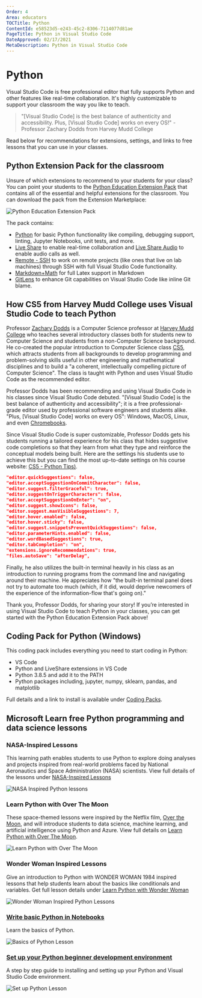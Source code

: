 ```yaml
---
Order: 4
Area: educators
TOCTitle: Python
ContentId: e58523d5-e243-45c2-8306-7114077d81ae
PageTitle: Python in Visual Studio Code
DateApproved: 02/17/2021
MetaDescription: Python in Visual Studio Code
---
```


# Python

Visual Studio Code is free professional editor that fully supports Python and other features like real-time collaboration. It's highly customizable to support your classroom the way you like to teach.

> "[Visual Studio Code] is the best balance of authenticity and accessibility. Plus, [Visual Studio Code] works on every OS!" - Professor Zachary Dodds from Harvey Mudd College

Read below for recommendations for extensions, settings, and links to free lessons that you can use in your classes.

## Python Extension Pack for the classroom

Unsure of which extensions to recommend to your students for your class? You can point your students to the [Python Education Extension Pack](https://marketplace.visualstudio.com/items?itemName=tanhakabir.python-education-extension-pack) that contains all of the essential and helpful extensions for the classroom. You can download the pack from the Extension Marketplace:

![Python Education Extension Pack](images/python/python-extension-pack.png)

The pack contains:
* [Python](https://marketplace.visualstudio.com/items?itemName=ms-python.python) for basic Python functionality like compiling, debugging support, linting, Jupyter Notebooks, unit tests, and more.
* [Live Share](https://marketplace.visualstudio.com/items?itemName=MS-vsliveshare.vsliveshare-pack) to enable real-time collaboration and [Live Share Audio](https://marketplace.visualstudio.com/items?itemName=MS-vsliveshare.vsliveshare-audio) to enable audio calls as well.
* [Remote - SSH](https://marketplace.visualstudio.com/items?itemName=ms-vscode-remote.remote-ssh) to work on remote projects (like ones that live on lab machines) through SSH with full Visual Studio Code functionality.
* [Markdown+Math](https://marketplace.visualstudio.com/items?itemName=goessner.mdmath) for full Latex support in Markdown
* [GitLens](https://marketplace.visualstudio.com/items?itemName=eamodio.gitlens) to enhance Git capabilities on Visual Studio Code like inline Git blame.

## How CS5 from Harvey Mudd College uses Visual Studio Code to teach Python

Professor [Zachary Dodds](https://www.hmc.edu/about-hmc/hmc-experts/dodds-zachary/) is a Computer Science professor at [Harvey Mudd College](https://www.hmc.edu/) who teaches several introductory classes both for students new to Computer Science and students from a non-Computer Science background. He co-created the popular introduction to Computer Science class [CS5](https://www.cs.hmc.edu/twiki/bin/view/CS5), which attracts students from all backgrounds to develop programming and problem-solving skills useful in other engineering and mathematical disciplines and to build a "a coherent, intellectually compelling picture of Computer Science". The class is taught with Python and uses Visual Studio Code as the recommended editor.

Professor Dodds has been recommending and using Visual Studio Code in his classes since Visual Studio Code debuted. "[Visual Studio Code] is the best balance of authenticity and accessibility"; it is a free professional-grade editor used by professional software engineers and students alike. "Plus, [Visual Studio Code] works on every OS": Windows, MacOS, Linux, and even [Chromebooks](https://code.visualstudio.com/blogs/2020/12/03/chromebook-get-started).

Since Visual Studio Code is super customizable, Professor Dodds gets his students running a tailored experience for his class that hides suggestive code completions so that they learn from what they type and reinforce the conceptual models being built. Here are the settings his students use to achieve this but you can find the most up-to-date settings on his course website: [CS5 - Python Tips)](https://www.cs.hmc.edu/twiki/bin/view/CS5/PythonTips).

```json
"editor.quickSuggestions": false,
"editor.acceptSuggestionOnCommitCharacter": false,
"editor.suggest.filterGraceful": true,
"editor.suggestOnTriggerCharacters": false,
"editor.acceptSuggestionOnEnter": "on",
"editor.suggest.showIcons": false,
"editor.suggest.maxVisibleSuggestions": 7,
"editor.hover.enabled": false,
"editor.hover.sticky": false,
"editor.suggest.snippetsPreventQuickSuggestions": false,
"editor.parameterHints.enabled": false,
"editor.wordBasedSuggestions": true,
"editor.tabCompletion": "on",
"extensions.ignoreRecommendations": true,
"files.autoSave": "afterDelay",
```


Finally, he also utilizes the built-in terminal heavily in his class as an introduction to running programs from the command line and navigating around their machine. He appreciates how "the built-in terminal panel does not try to automate too much (which, if it did, would deprive newcomers of the experience of the information-flow that's going on)."

Thank you, Professor Dodds, for sharing your story! If you’re interested in using Visual Studio Code to teach Python in your classes, you can get started with the Python Education Extension Pack above!

## Coding Pack for Python (Windows)

This coding pack includes everything you need to start coding in Python:
- VS Code
- Python and LiveShare extensions in VS Code
- Python 3.8.5 and add it to the PATH
- Python packages including, jupyter, numpy, sklearn, pandas, and matplotlib

Full details and a link to install is available under [Coding Packs](/installers#_coding-pack-for-python).

## Microsoft Learn free Python programming and data science lessons

### NASA-Inspired Lessons
This learning path enables students to use Python to explore doing analyses and projects inspired from real-world problems faced by National Aeronautics and Space Administration (NASA) scientists. View full details of the lessons under [NASA-Inspired Lessons](https://code.visualstudio.com/learn/students/nasa-python)

![NASA Inspired Python lessons](images/python/nasa-learning-path.png)

### Learn Python with Over The Moon
These space-themed lessons were inspired by the Netflix film, [Over the Moon](https://www.youtube.com/watch?v=26DIABx44Tw), and will introduce students to data science, machine learning, and artificial intelligence using Python and Azure. View full details on [Learn Python with Over The Moon](https://code.visualstudio.com/learn/students/over-the-moon-python).

![Learn Python with Over The Moon](images/python/over-the-moon-learning-path.png)

### Wonder Woman Inspired Lessons
Give an introduction to Python with WONDER WOMAN 1984 inspired lessons that help students learn about the basics like conditionals and variables. Get full lesson details under [Learn Python with Wonder Woman](https://code.visualstudio.com/learn/students/wonder-woman-python)

![Wonder Woman Inspired Python Lessons](images/python/wonder-woman-learning-path.png)

### [Write basic Python in Notebooks](https://docs.microsoft.com/learn/modules/basic-python-nasa/)
Learn the basics of Python.

![Basics of Python Lesson](images/python/basic-python-lesson.png)

### [Set up your Python beginner development environment](https://docs.microsoft.com/learn/modules/python-install-vscode/)
A step by step guide to installing and setting up your Python and Visual Studio Code environment.

![Set up Python Lesson](images/python/setup-python-lesson.png)